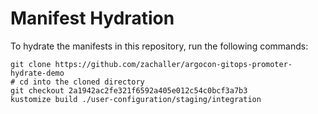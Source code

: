 # Manifest Hydration

To hydrate the manifests in this repository, run the following commands:

```shell
git clone https://github.com/zachaller/argocon-gitops-promoter-hydrate-demo
# cd into the cloned directory
git checkout 2a1942ac2fe321f6592a405e012c54c0bcf3a7b3
kustomize build ./user-configuration/staging/integration
```

